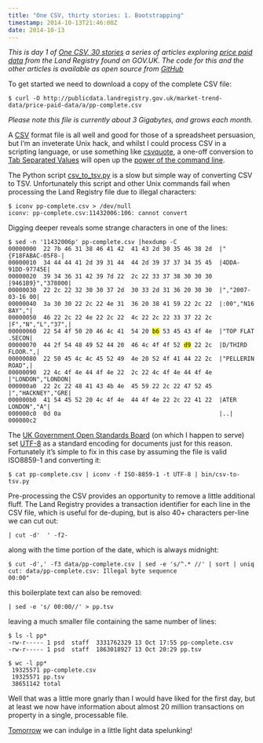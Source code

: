 ```yaml
---
title: "One CSV, thirty stories: 1. Bootstrapping"
timestamp: 2014-10-13T21:46:00Z
date: 2014-10-13
---
```


<p><em>This is day 1 of <a href="http://blog.whatfettle.com/2014/10/13/one-csv-thirty-stories/">One CSV, 30 stories</a> a series of articles exploring <a href="https://www.gov.uk/government/statistical-data-sets/price-paid-data-downloads">price paid data</a> from the Land Registry found on GOV.UK. The code for this and the other articles is available as open source from <a href="https://github.com/psd/price-paid-data">GitHub</a></em></p>
<p>To get started we need to download a copy of the complete CSV file:</p>
<pre><code>$ curl -O http://publicdata.landregistry.gov.uk/market-trend-data/price-paid-data/a/pp-complete.csv</code></pre>
<p><em>Please note this file is currently about 3 Gigabytes, and grows each month.</em></p>
<p>A <a href="http://en.wikipedia.org/wiki/Comma-separated_values">CSV</a> format file is all well and good for those of a spreadsheet persuasion, but I&#8217;m an inveterate Unix hack, and whilst I could process CSV in a scripting language, or use something like <a href="https://github.com/dbro/csvquote">csvquote</a>, a one-off conversion to <a href="http://en.wikipedia.org/wiki/Tab-separated_values" title="TSV">Tab Separated Values</a> will open up the <a href="http://jeroenjanssens.com/2013/09/19/seven-command-line-tools-for-data-science.html">power of the command line</a>.</p>
<p>The Python script <a href="https://github.com/clarkgrubb/data-tools/blob/master/src/csv_to_tsv.py">csv_to_tsv.py</a> is a slow but simple way of converting CSV to TSV. Unfortunately this script and other Unix commands fail when processing the Land Registry file due to illegal characters:</p>
<pre><code>$ iconv pp-complete.csv &gt; /dev/null
iconv: pp-complete.csv:11432006:106: cannot convert</code></pre><p>Digging deeper reveals some strange characters in one of the lines:</p><pre><code>$ sed -n '11432006p' pp-complete.csv |hexdump -C
00000000  22 7b 46 31 38 46 41 42  41 43 2d 30 35 46 38 2d  |"{F18FABAC-05F8-|
00000010  34 44 44 41 2d 39 31 44  44 2d 39 37 37 34 35 45  |4DDA-91DD-97745E|
00000020  39 34 36 31 42 39 7d 22  2c 22 33 37 38 30 30 30  |9461B9}","378000|
00000030  22 2c 22 32 30 30 37 2d  30 33 2d 31 36 20 30 30  |","2007-03-16 00|
00000040  3a 30 30 22 2c 22 4e 31  36 20 38 41 59 22 2c 22  |:00","N16 8AY","|
00000050  46 22 2c 22 4e 22 2c 22  4c 22 2c 22 33 37 22 2c  |F","N","L","37",|
00000060  22 54 4f 50 20 46 4c 41  54 20 <mark>b6</mark> 53 45 43 4f 4e  |"TOP FLAT .SECON|
00000070  44 2f 54 48 49 52 44 20  46 4c 4f 4f 52 <mark>d9</mark> 22 2c  |D/THIRD FLOOR.",|
00000080  22 50 45 4c 4c 45 52 49  4e 20 52 4f 41 44 22 2c  |"PELLERIN ROAD",|
00000090  22 4c 4f 4e 44 4f 4e 22  2c 22 4c 4f 4e 44 4f 4e  |"LONDON","LONDON|
000000a0  22 2c 22 48 41 43 4b 4e  45 59 22 2c 22 47 52 45  |","HACKNEY","GRE|
000000b0  41 54 45 52 20 4c 4f 4e  44 4f 4e 22 2c 22 41 22  |ATER LONDON","A"|
000000c0  0d 0a                                             |..|
000000c2</code></pre>
<p>The <a href="https://gds.blog.gov.uk/2013/04/15/the-open-standards-board/">UK Government Open Standards Board</a> (on which I happen to serve) set <a href="http://standards.data.gov.uk/challenge/cross-platform-character-encoding">UTF-8</a> as a standard encoding for documents just for this reason. Fortunately it&#8217;s simple to fix in this case by assuming the file is valid ISO8859-1 and converting it:</p>
<pre><code>$ cat pp-complete.csv | iconv -f ISO-8859-1 -t UTF-8 | bin/csv-to-tsv.py </code></pre>
<p>Pre-processing the CSV provides an opportunity to remove a little additional fluff. The Land Registry provides a transaction identifier for each line in the CSV file, which is useful for de-duping, but is also 40+ characters per-line we can cut out:</p>
<pre><code>| cut -d'  ' -f2-</code></pre>
<p>along with the time portion of the date, which is always midnight:</p>
<pre><code>$ cut -d',' -f3 data/pp-complete.csv | sed -e 's/^.* //' | sort | uniq
cut: data/pp-complete.csv: Illegal byte sequence
00:00"</code></pre>
<p>this boilerplate text can also be removed:</p>
<pre><code>| sed -e 's/ 00:00//' &gt; pp.tsv</code></pre>
<p>leaving a much smaller file containing the same number of lines:</p>
<pre><code>$ ls -l pp*
-rw-r----- 1 psd  staff  3331762329 13 Oct 17:55 pp-complete.csv
-rw-r----- 1 psd  staff  1863018927 13 Oct 20:29 pp.tsv
</code></pre>
<pre><code>$ wc -l pp*
 19325571 pp-complete.csv
 19325571 pp.tsv
 38651142 total</code></pre>
<p>Well that was a little more gnarly than I would have liked for the first day, but at least we now have information about almost 20 million transactions on property in a single, processable file.</p> <p><a href="http://blog.whatfettle.com/2014/10/15/one-csv-thirty-stories-2-counting-things/">Tomorrow</a> we can indulge in a little light data spelunking!</p>

